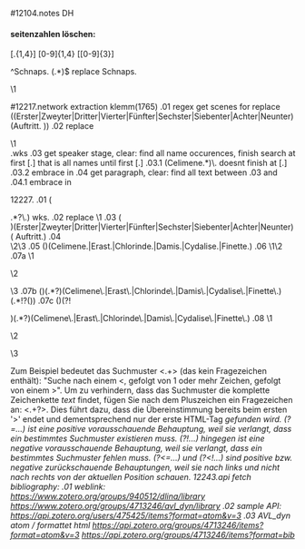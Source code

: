 #12104.notes DH
#### seitenzahlen löschen:
\[.{1,4}\]
\[0-9\]{1,4}
\[[0-9]{3}\]

^Schnaps\. (.*)$
replace
<sp><speaker>Schnaps. </speaker><p>\1</p></sp>

#12217.network extraction klemm(1765)
.01 regex get scenes for replace
((Erster|Zweyter|Dritter|Vierter|Fünfter|Sechster|Siebenter|Achter|Neunter) (Auftritt. ))
.02 replace 
<div type="scene">\1</div>
.wks
.03 get speaker stage, clear: find all name occurences, finish search at first [.] that is all names until first [.]
.03.1 (Celimene.*)\. doesnt finish at [.]
.03.2 embrace in <stage>
.04 get paragraph, clear: find all text between .03 and <div type="scene">
.04.1 embrace in <p>
12227.
.01 (</div>.*?\.) wks.
.02 replace <stage>\1</stage>
.03 (<div type="scene">)(Erster|Zweyter|Dritter|Vierter|Fünfter|Sechster|Siebenter|Achter|Neunter)( Auftritt.)
.04 <div type="scene"><head>\2\3</head>
.05 (</stage>)(Celimene.|Erast.|Chlorinde.|Damis.|Cydalise.|Finette.)
.06 \1<sp><speaker>\2</speaker>
.07a \1<p>\2</p></sp><sp><speaker>\3</speaker>
.07b (</speaker>)(.*?)(Celimene\.|Erast\.|Chlorinde\.|Damis\.|Cydalise\.|Finette\.)(.*!?(</speaker>))
.07c (</speaker>)(?!<p>)(.*?)(Celimene\.|Erast\.|Chlorinde\.|Damis\.|Cydalise\.|Finette\.)
.08 \1<p>\2</p></sp><sp><speaker>\3</speaker>

Zum Beispiel bedeutet das Suchmuster <.+> (das kein Fragezeichen enthält): "Suche nach einem <, gefolgt von 1 oder mehr Zeichen, gefolgt von einem >". Um zu verhindern, dass das Suchmuster die komplette Zeichenkette <em>text</em> findet, fügen Sie nach dem Pluszeichen ein Fragezeichen an: <.+?>. Dies führt dazu, dass die Übereinstimmung bereits beim ersten '>' endet und dementsprechend nur der erste HTML-Tag <em> gefunden wird.
(?=...) ist eine positive vorausschauende Behauptung, weil sie verlangt, dass ein bestimmtes Suchmuster existieren muss. (?!...) hingegen ist eine negative vorausschauende Behauptung, weil sie verlangt, dass ein bestimmtes Suchmuster fehlen muss. (?<=...) und (?<!...) sind positive bzw. negative zurückschauende Behauptungen, weil sie nach links und nicht nach rechts von der aktuellen Position schauen.
12243.api fetch bibliography:
.01 weblink:
https://www.zotero.org/groups/940512/dlina/library
https://www.zotero.org/groups/4713246/avl_dyn/library
.02 sample API: 
https://api.zotero.org/users/475425/items?format=atom&v=3
.03 AVL_dyn atom / formattet html
https://api.zotero.org/groups/4713246/items?format=atom&v=3
https://api.zotero.org/groups/4713246/items?format=bib